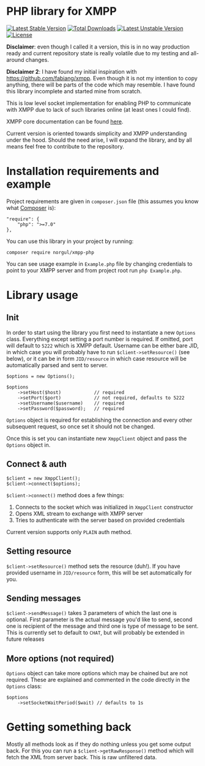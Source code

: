 # PHP library for XMPP

[![Latest Stable Version](https://poser.pugx.org/norgul/xmpp-php/v/stable)](https://packagist.org/packages/norgul/xmpp-php)
[![Total Downloads](https://poser.pugx.org/norgul/xmpp-php/downloads)](https://packagist.org/packages/norgul/xmpp-php)
[![Latest Unstable Version](https://poser.pugx.org/norgul/xmpp-php/v/unstable)](https://packagist.org/packages/norgul/xmpp-php)
[![License](https://poser.pugx.org/norgul/xmpp-php/license)](https://packagist.org/packages/norgul/xmpp-php)

**Disclaimer**: even though I called it a version, this is in no way production ready
and current repository state is really volatile due to my testing and all-around changes.

**Disclaimer 2**: I have found my initial inspiration with <https://github.com/fabiang/xmpp>. 
Even though it is not my intention to copy anything, there will be parts of the code which
may resemble. I have found this library incomplete and started mine from scratch. 

This is low level socket implementation for enabling PHP to 
communicate with XMPP due to lack of such libraries online (at least ones I 
could find). 

XMPP core documentation can be found [here](https://xmpp.org/rfcs/rfc6120.html).

Current version is oriented towards simplicity and XMPP understanding under the
hood. Should the need arise, I will expand the library, and by all means feel
free to contribute to the repository. 

# Installation requirements and example

Project requirements are given in `composer.json` file (this assumes you know what 
[Composer](https://getcomposer.org) is):

```
"require": {
    "php": ">=7.0"
},
```

You can use this library in your project by running:

```
composer require norgul/xmpp-php
```

You can see usage example in `Example.php` file by changing credentials to 
point to your XMPP server and from project root run `php Example.php`.

# Library usage
## Init
In order to start using the library you first need to instantiate a new `Options` 
class. Everything except setting a port number is required. If omitted, port 
will default to `5222` which is XMPP default. Username can be either bare JID, in which
case you will probably have to run `$client->setResource()` (see below), or it can be
in form `JID/resource` in which case resource will be automatically parsed and sent to 
server.

```
$options = new Options();

$options
    ->setHost($host)            // required
    ->setPort($port)            // not required, defaults to 5222
    ->setUsername($username)    // required
    ->setPassword($password);   // required
```

`Options` object is required for establishing the connection and every other subsequent
request, so once set it should not be changed. 

Once this is set you can instantiate new `XmppClient` object and pass the `Options` object in.

## Connect & auth
```
$client = new XmppClient();
$client->connect($options);
```

`$client->connect()` method does a few things:
1. Connects to the socket which was initialized in `XmppClient` constructor
2. Opens XML stream to exchange with XMPP server
3. Tries to authenticate with the server based on provided credentials

Current version supports only `PLAIN` auth method. 

## Setting resource

`$client->setResource()` method sets the resource (duh!). If you have provided username in 
`JID/resource` form, this will be set automatically for you.

## Sending messages

`$client->sendMessage()` takes 3 parameters of which the last one is optional. First parameter
is the actual message you'd like to send, second one is recipient of the message and third
one is type of message to be sent. This is currently set to default to `CHAT`, but will probably
be extended in future releases

## More options (not required)

`Options` object can take more options which may be chained but are not required. These are explained
and commented in the code directly in the `Options` class:

```
$options
    ->setSocketWaitPeriod($wait) // defaults to 1s
```


# Getting something back

Mostly all methods look as if they do nothing unless you get some output back. For this you can 
run a `$client->getRawResponse()` method which will fetch the XML from server back. This
is raw unfiltered data.
